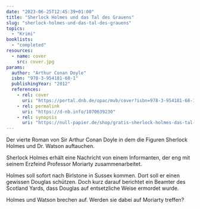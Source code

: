 ```yaml
---
date: "2023-06-25T12:45:39+01:00"
title: "Sherlock Holmes und das Tal des Grauens"
slug: "sherlock-holmes-und-das-tal-des-grauens"
topics:
  - "Krimi"
booklists:
  - "completed"
resources:
  - name: cover
    src: cover.jpg
params:
  author: "Arthur Conan Doyle"
  isbn: "978-3-954181-68-1"
  publishingYear: "2012"
  references:
    - rel: cover
      uri: "https://portal.dnb.de/opac/mvb/cover?isbn=978-3-954181-68-1"
    - rel: permalink
      uri: "https://d-nb.info/1070639230"
    - rel: synopsis
      uri: "https://null-papier.de/shop/gratis-sherlock-holmes-das-tal-des-grauens/"
---
```

Der vierte Roman von Sir Arthur Conan Doyle in dem die Figuren Sherlock Holmes 
und Dr. Watson auftauchen.

Sherlock Holmes erhält eine Nachricht von einem Informanten, der eng mit seinem 
Erzfeind Professor Moriarty zusammenarbeitet.

Holmes soll sofort nach Birlstone in Sussex kommen. Dort soll er einen gewissen 
Douglas schützen. Doch kurz darauf berichtet ein Beamter des Scotland Yards, 
dass Douglas auf entsetzliche Weise ermordet wurde.

Holmes und Watson brechen auf. Werden sie dabei auf Moriarty treffen?